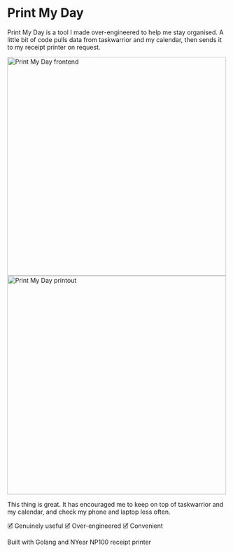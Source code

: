 # Print My Day

Print My Day is a tool I made over-engineered to help me stay organised. A little bit of code pulls data from taskwarrior and my calendar, then sends it to my receipt printer on request.

<p>
<img src="https://nathanhollows.com/assets/img/print-my-day.png" alt="Print My Day frontend" style="height: 500px; width: auto;">
<img src="https://nathanhollows.com/assets/img/receipt.jpg" alt="Print My Day printout" style="height: 500px; width: auto;">
  </p>

This thing is great. It has encouraged me to keep on top of taskwarrior and my calendar, and check my phone and laptop less often.

🗹 Genuinely useful 🗹 Over-engineered 🗹 Convenient

Built with Golang and NYear NP100 receipt printer
